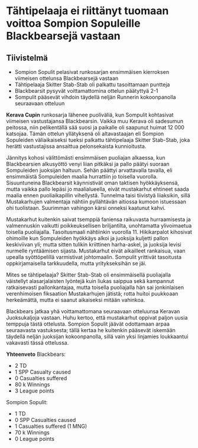 # Tähtipelaaja ei riittänyt tuomaan voittoa Sompion Sopuleille Blackbearsejä vastaan

## Tiivistelmä

- Sompion Sopulit pelasivat runkosarjan ensimmäisen kierroksen viimeisen ottelunsa Blackbearsejä vastaan
- Tähtipelaaja Skitter Stab-Stab oli palkattu tasoittamaan puntteja
- Blackbearsit pysyvät voittamattomina ottelun päätyttyä 2-1
- Sompulit pääsevät vihdoin täydellä neljän Runnerin kokoonpanolla seuraavaan otteluun

**Kerava Cupin** runkosarja lähenee puoliväliä, kun Sompulit kohtasivat viimeisen vastustajansa Blackbearsin. Vaikka muu Kerava oli sadesumun peitossa, niin pelikentällä sää suosi ja paikalle oli saapunut huimat 12 000 katsojaa. Tämän ottelun yllätyksenä oli altavastaajan eli Sompion Sopuleiden väliaikaiseksi tueksi palkattu tähtipelaaja Skitter Stab-Stab, joka herätti vastustajissa ansaittua pelonsekaista kunnioitusta.

Jännitys kohosi välittömästi ensimmäisen puoliajan alkaessa, kun Blackbearsien alkusyöttö venyi liian pitkäksi ja pallo päätyi suoraan Sompuleiden juoksijan haltuun. Sehän päättyi arvattavalla tavalla, eli ensimmäistä Sompuleiden maalia hurrattiin jo toisella vuorolla. Sisuuntuneina Blackbearsit käynnistivät oman taktisen hyökkäyksensä, mutta vaikka pallo lepäsi jo maalialueella, eivät mustakarhut ehtineet saada maalia ennen puoliaikapillin vihellystä. Tunnelma taisi tiivistyä liiaksikin, sillä Mustakarhujen valmentaja nähtiin pyllähtävän aitiossa kumoon istuessaan ohi tuolistaan. Suurimman vahingon kärsi onneksi kaatunut kahvi. 

Mustakarhut kuitenkin saivat tsemppiä faniensa raikuvasta hurraamisesta ja valmennuskin vaikutti poikkeuksellisen briljantilta, unohtamatta ylivoimaetua toisella puoliajalla. Tasoitusmaali nähtiinkin vuorolla 11. Hikikarpalot kihosivat ohimoille kun Sompuleiden hyökkäys alkoi ja juoksija kuljetti pallon keskiviivan yli; mutta sitten tulikin kriittinen harha-askel, ja juoksija levisi nurmelle ryntäämisen sijasta. Mustakarhut eivät aikailleet rankaisua, vaan upealla syöttöpelillä varmistivat johtomaalin. Sompulit yrittivät tasoitusta oppkirjamaisella tarkkuudella, mutta yritykseksihän se jäi.

Mites se tähtipelaaja? Skitter Stab-Stab oli ensimmäisellä puoliajalla väistellyt alasarjalaisten lyöntejä kuin liukas saippua sekä kampannut ratkaisevasti pallonkantajaa, mutta toisella puoliajalla hän sai jonkinlaisen verenhimoisen fiksaation Mustakarhujen jätistä; rotta huitoi puukkoaan herkeämättä, mutta ei saanut aikaiseksi mitään vahinkoa.

Blackbears jatkaa yhä voittamattomana seuraavaan otteluunsa Keravan Juoksukaljoja vastaan. Huhu kertoo, että mustakarhut oppivat paljon uusia temppuja tästä ottelusta. Sompion Sopulit jäävät odottamaan arpaa seuraavasta vastuksesta; tällä kertaa he kuitenkin pääsevät iskemään täydellä neljän juoksijan kokoonpanolla, sillä vain yksi linjamies loukkaantui vakavasti tässä ottelussa.

**Yhteenveto**
Blackbears:
- 2 TD
- 1 SPP Casualty caused
- 0 Casualties suffered
- 80 k Winnings
- 3 League points

Sompion Sopulit:
- 1 TD
- 0 SPP Casualties caused
- 1 Casualties suffered (1 MNG)
- 70 k Winnings
- 0 League points
